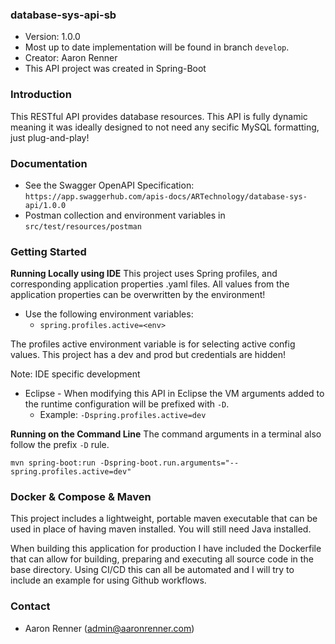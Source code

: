 ### database-sys-api-sb
* Version: 1.0.0
* Most up to date implementation will be found in branch `develop`.
* Creator: Aaron Renner
* This API project was created in Spring-Boot

### Introduction
This RESTful API provides database resources. This API is fully dynamic meaning it was ideally designed to not need any secific MySQL formatting, just plug-and-play!

### Documentation
* See the Swagger OpenAPI Specification: `https://app.swaggerhub.com/apis-docs/ARTechnology/database-sys-api/1.0.0`
* Postman collection and environment variables in `src/test/resources/postman`

### Getting Started
**Running Locally using IDE**
This project uses Spring profiles, and corresponding application properties .yaml files.
All values from the application properties can be overwritten by the environment!
* Use the following environment variables: 
   * ```spring.profiles.active=<env>```
   
The profiles active environment variable is for selecting active config values. This project has a dev and prod but credentials are hidden!

Note: IDE specific development
* Eclipse - When modifying this API in Eclipse the VM arguments added to the runtime configuration will be prefixed with `-D`.
  * Example: `-Dspring.profiles.active=dev`

**Running on the Command Line**
The command arguments in a terminal also follow the prefix `-D` rule.
```
mvn spring-boot:run -Dspring-boot.run.arguments="--spring.profiles.active=dev"
```

### Docker & Compose & Maven
This project includes a lightweight, portable maven executable that can be used in place of having maven installed.
You will still need Java installed.

When building this application for production I have included the Dockerfile that can allow for building, preparing
and executing all source code in the base directory. Using CI/CD this can all be automated and I will try to include
an example for using Github workflows.

### Contact

* Aaron Renner (admin@aaronrenner.com)
